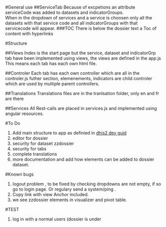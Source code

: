 
#General use
##ServiceTab
Because of excpetions an attribute serviceCode was added to datasets and indicatorGroups.  
When in the dropdown of services and a service is choosen only all the datasets with that service code and
all indicatorGroups with that servicecode will appear.
###TOC
There is below the dossier text a Toc of content with hyperlinks

#Structure

##Views 
Index is the start page but the service, dataset and indicatorGrp tab have been implemented using views, the views are defined in the app.js
This means each tab has each own html file.

##Controler
Each tab has each own controller which are all in the controler.js futher  section, elemenements, 
indicators are  child controler which are used by multiple parent controllers.

##Translations
Translations files are in the tranlsation folder, only en and fr are there

##Services
All Rest-calls are placed in services.js and implemented using angular resources. 

#To Do
1. Add main structure to app as definied in [dhis2 dev guid](http://dhis2.github.io/dhis2-docs/master/en/developer/html/dhis2_developer_manual_full.html#d6531e13445 "dev guide dhis2")
3. editor for dossier
4. security for dataset zzdossier
5. security for tabs
6. complete translations
7. more documentation and add how elements can be added to dossier dataset.

#Known bugs
1. logout problem , to be fixed by checking dropdowns are not empty, if so go to login page. Or regulary send a system/ping .
2. Copy link with view Anchor included.
3. we see zzdossier elements in visualizer and pivot table.

#TEST
1. log in with a normal users (dossier is under
